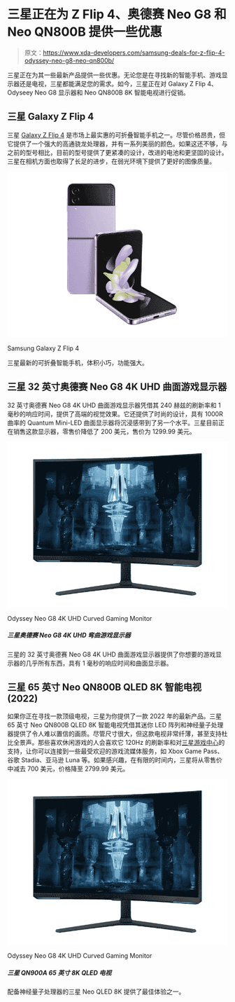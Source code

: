 # 三星正在为 Z Flip 4、奥德赛 Neo G8 和 Neo QN800B 提供一些优惠

> 原文：<https://www.xda-developers.com/samsung-deals-for-z-flip-4-odyssey-neo-g8-neo-qn800b/>

三星正在为其一些最新产品提供一些优惠。无论您是在寻找新的智能手机、游戏显示器还是电视，三星都能满足您的需求。如今，三星正在对 Galaxy Z Flip 4、Odyseey Neo G8 显示器和 Neo QN800B 8K 智能电视进行促销。

## 三星 Galaxy Z Flip 4

三星 [Galaxy Z Flip 4](https://www.xda-developers.com/samsung-galaxy-z-flip-4-review/) 是市场上最实惠的可折叠智能手机之一。尽管价格昂贵，但它提供了一个强大的高通骁龙处理器，并有一系列美丽的颜色。如果这还不够，与之前的型号相比，目前的型号提供了更紧凑的设计，改进的电池和更坚固的设计。三星在相机方面也取得了长足的进步，在弱光环境下提供了更好的图像质量。

 <picture>![Samsung's latest foldable smartphone offering a compact size and lots of power. ](img/0aec8a6ba16d539721ea663b35e87c35.png)</picture> 

Samsung Galaxy Z Flip 4

三星最新的可折叠智能手机，体积小巧，功能强大。

## 三星 32 英寸奥德赛 Neo G8 4K UHD 曲面游戏显示器

32 英寸奥德赛 Neo G8 4K UHD 曲面游戏显示器凭借其 240 赫兹的刷新率和 1 毫秒的响应时间，提供了高端的视觉效果。它还提供了时尚的设计，具有 1000R 曲率的 Quantum Mini-LED 曲面显示器将沉浸感带到了另一个水平。三星目前正在销售这款显示器，零售价降低了 200 美元，售价为 1299.99 美元。

 <picture>![Samsung's 32-inch Odyssey Neo G8 4K UHD Curved Gaming Monitor offers pretty much everything you could want from a gaming monitor, featuring a 1ms response time and curved display. ](img/ffb8fdb2d57f044d9730fea92910ce2e.png)</picture> 

Odyssey Neo G8 4K UHD Curved Gaming Monitor

##### 三星奥德赛 Neo G8 4K UHD 弯曲游戏显示器

三星的 32 英寸奥德赛 Neo G8 4K UHD 曲面游戏显示器提供了你想要的游戏显示器的几乎所有东西，具有 1 毫秒的响应时间和曲面显示器。

## 三星 65 英寸 Neo QN800B QLED 8K 智能电视(2022)

如果你正在寻找一款顶级电视，三星为你提供了一款 2022 年的最新产品。三星 65 英寸 Neo QN800B QLED 8K 智能电视凭借其迷你 LED 阵列和神经量子处理器提供了令人难以置信的画质。尽管尺寸很大，但这款电视非常纤薄，甚至支持杜比全景声。那些喜欢休闲游戏的人会喜欢它 120Hz 的刷新率和对[三星游戏中心](https://www.xda-developers.com/samsung-gaming-hub-is-now-live/)的支持，让你可以连接到一些最受欢迎的游戏流媒体服务，如 Xbox Game Pass、谷歌 Stadia、亚马逊 Luna 等。如果感兴趣，在有限的时间内，三星将从零售价中减去 700 美元，价格降至 2799.99 美元。

 <picture>![Samsung's 32-inch Odyssey Neo G8 4K UHD Curved Gaming Monitor offers pretty much everything you could want from a gaming monitor, featuring a 1ms response time and curved display. ](img/ffb8fdb2d57f044d9730fea92910ce2e.png)</picture> 

Odyssey Neo G8 4K UHD Curved Gaming Monitor

##### 三星 QN900A 65 英寸 8K QLED 电视

配备神经量子处理器的三星 Neo QLED 8K 提供了最佳体验之一。
